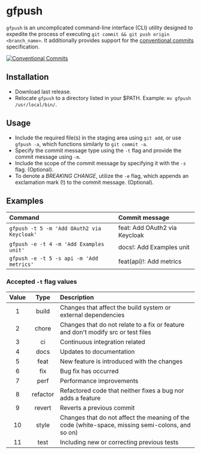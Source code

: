 # gfpush

`gfpush` is an uncomplicated command-line interface (CLI) utility designed to expedite the process of executing `git commit && git push origin <branch_name>`. It additionally provides support for the [conventional commits](https://www.conventionalcommits.org/en/v1.0.0/) specification.

[![Conventional Commits](https://img.shields.io/badge/Conventional%20Commits-1.0.0-%23FE5196?logo=conventionalcommits&logoColor=white)](https://conventionalcommits.org)

## Installation
- Download last release.
- Relocate `gfpush` to a directory listed in your $PATH. Example: `mv gfpush /usr/local/bin/`.

## Usage
- Include the required file(s) in the staging area using `git add`, or use `gfpush -a`, which functions similarly to `git commit -a`.
- Specify the commit message type using the `-t` flag and provide the commit message using `-m`.
- Include the scope of the commit message by specifying it with the `-s` flag. (Optional).
- To denote a *BREAKING CHANGE*, utilize the `-e` flag, which appends an exclamation mark (!) to the commit message. (Optional).

## Examples

|Command                                          |Commit message               |
|:------------------------------------------------|:----------------------------|
|`gfpush -t 5 -m 'Add OAuth2 via Keycloak'`       |feat: Add OAuth2 via Keycloak|
|`gfpush -e -t 4 -m 'Add Examples unit'`          |docs!: Add Examples unit     |
|`gfpush -e -t 5 -s api -m 'Add metrics'`         |feat(api)!: Add metrics      |


### Accepted `-t` flag values
|Value|Type    |Description                                                                                      |
|:---:|:------:|:------------------------------------------------------------------------------------------------|
|1    |build   | Changes that affect the build system or external dependencies                                   |
|2    |chore   | Changes that do not relate to a fix or feature and don't modify src or test files               |
|3    |ci      | Continuous integration related                                                                  |
|4    |docs    | Updates to documentation                                                                        |
|5    |feat    | New feature is introduced with the changes                                                      |
|6    |fix     | Bug fix has occurred                                                                            |
|7    |perf    | Performance improvements                                                                        |
|8    |refactor| Refactored code that neither fixes a bug nor adds a feature                                     |
|9    |revert  | Reverts a previous commit                                                                       |
|10   |style   | Changes that do not affect the meaning of the code (white-space, missing semi-colons, and so on)|
|11   |test    | Including new or correcting previous tests                                                      |
